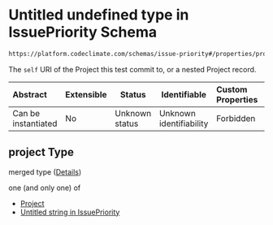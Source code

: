 # Untitled undefined type in IssuePriority Schema

```txt
https://platform.codeclimate.com/schemas/issue-priority#/properties/project
```

The `self` URI of the Project this test commit to, or a nested Project record.


| Abstract            | Extensible | Status         | Identifiable            | Custom Properties | Additional Properties | Access Restrictions | Defined In                                                                                         |
| :------------------ | ---------- | -------------- | ----------------------- | :---------------- | --------------------- | ------------------- | -------------------------------------------------------------------------------------------------- |
| Can be instantiated | No         | Unknown status | Unknown identifiability | Forbidden         | Allowed               | none                | [IssuePriority.schema.json\*](../../spec/schemas/IssuePriority.schema.json "open original schema") |

## project Type

merged type ([Details](issuepriority-properties-project.md))

one (and only one) of

-   [Project](issuepriority-properties-project-oneof-project.md "check type definition")
-   [Untitled string in IssuePriority](issuepriority-properties-project-oneof-1.md "check type definition")
